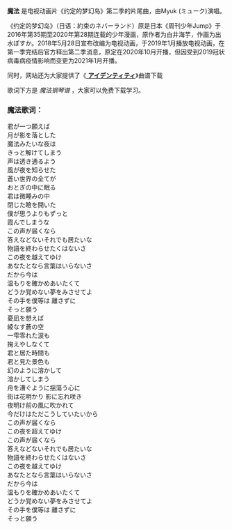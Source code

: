 

**魔法** 是电视动画片《约定的梦幻岛》第二季的片尾曲，由Myuk (ミューク)演唱。

《约定的梦幻岛》（日语：約束のネバーランド）原是日本《周刊少年Jump》于2016年第35期至2020年第28期连载的少年漫画，原作者为白井海芋，作画为出水ぽすか。2018年5月28日宣布改编为电视动画，于2019年1月播放电视动画，在第一季完结后官方释出第二季消息，原定在2020年10月开播，但因受到2019冠状病毒病疫情影响而变更为2021年1月开播。

同时，网站还为大家提供了《[ **アイデンティティ**](Music-12601-アイデンティティ-约定的梦幻岛第2期OP.html
"アイデンティティ")》曲谱下载

歌词下方是 _魔法钢琴谱_ ，大家可以免费下载学习。

### 魔法歌词：

君が一つ願えば  
月が影を落とした  
魔法みたいな夜は  
きっと解けてしまう  
声は透き通るよう  
風が夜を知らせた  
蒼い世界の全てが  
おとぎの中に眠る  
君は微睡みの中  
閉じた瞼を開いた  
僕が思うよりもずっと  
霞んでしまうな  
この声が届くなら  
答えなどないそれでも居たいな  
物語を終わらせたくはないさ  
この夜を越えてゆけ  
あなたとなら言葉はいらないさ  
だから今は  
温もりを確かめあいたくて  
どうか覚めない夢をみさせてよ  
その手を僕等は 離さずに  
そっと願う  
憂凪を想えば  
綾なす蒼の空  
一雫零れた涙も  
掬えやしなくて  
君と居た時間も  
君と見た景色も  
幻のように溶かして  
溶かしてしまう  
舟を漕ぐように揺蕩う心に  
街は花明かり 影に忘れ咲き  
夜明け前の風に吹かれて  
今だけはただこうしていたいから  
この声が届くなら  
この夜を超えてゆけ  
この声が届くなら  
答えなどないそれでも居たいな  
物語を終わらせたくはないさ  
この夜を越えてゆけ  
あなたとなら言葉はいらないさ  
だから今は  
温もりを確かめあいたくて  
どうか覚めない夢をみさせてよ  
その手を僕等は 離さずに  
そっと願う

